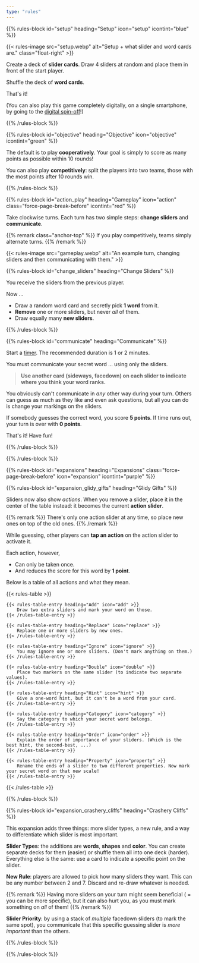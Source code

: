 ```yaml
---
type: "rules"
---
```


{{% rules-block id="setup" heading="Setup" icon="setup" icontint="blue" %}}

{{< rules-image src="setup.webp" alt="Setup + what slider and word cards are." class="float-right" >}}

Create a deck of **slider cards**. Draw 4 sliders at random and place them in front of the start player.

Shuffle the deck of **word cards**.

That's it!

(You can also play this game completely digitally, on a single smartphone, by going to the [digital spin-off](/slippery-slopes-trippy-touches)!)

{{% /rules-block %}}

{{% rules-block id="objective" heading="Objective" icon="objective" icontint="green" %}}

The default is to play **cooperatively**. Your goal is simply to score as many points as possible within 10 rounds!

You can also play **competitively**: split the players into two teams, those with the most points after 10 rounds win.

{{% /rules-block %}}

{{% rules-block id="action_play" heading="Gameplay" icon="action" class="force-page-break-before" icontint="red" %}}

Take clockwise turns. Each turn has two simple steps: **change sliders** and **communicate**.

{{% remark class="anchor-top" %}}
If you play competitively, teams simply alternate turns.
{{% /remark %}}

{{< rules-image src="gameplay.webp" alt="An example turn, changing sliders and then communicating with them." >}}

{{% rules-block id="change_sliders" heading="Change Sliders" %}}

You receive the sliders from the previous player. 

Now ...

* Draw a random word card and secretly pick **1 word** from it.
* **Remove** one or more sliders, but never _all_ of them.
* Draw equally many **new sliders**.

{{% /rules-block %}}

{{% rules-block id="communicate" heading="Communicate" %}}

Start a [timer](https://pandaqi.com/tools/timer). The recommended duration is 1 or 2 minutes.

You must communicate your secret word ... using only the sliders. 

> **Use another card (sideways, facedown) on each slider to indicate where you think your word ranks.**

You obviously can't communicate in _any_ other way during your turn. Others can guess as much as they like and even ask questions, but all you can do is change your markings on the sliders.

If somebody guesses the correct word, you score **5 points**. If time runs out, your turn is over with **0 points**.

That's it! Have fun!

{{% /rules-block %}}

{{% /rules-block %}}

{{% rules-block id="expansions" heading="Expansions" class="force-page-break-before" icon="expansion" icontint="purple" %}}

{{% rules-block id="expansion_glidy_gifts" heading="Glidy Gifts" %}}

Sliders now also show _actions_. When you remove a slider, place it in the center of the table instead: it becomes the current **action slider**.

{{% remark %}}
There's only one action slider at any time, so place new ones on top of the old ones.
{{% /remark %}}

While guessing, other players can **tap an action** on the action slider to activate it. 

Each action, however,

* Can only be taken once.
* And reduces the score for this word by **1 point**.

Below is a table of all actions and what they mean.

{{< rules-table >}}
<!-- -->
    {{< rules-table-entry heading="Add" icon="add" >}}
        Draw two extra sliders and mark your word on those.
    {{< /rules-table-entry >}}
<!-- -->
    {{< rules-table-entry heading="Replace" icon="replace" >}}
        Replace one or more sliders by new ones.
    {{< /rules-table-entry >}}
<!-- -->
    {{< rules-table-entry heading="Ignore" icon="ignore" >}}
        You may ignore one or more sliders. (Don't mark anything on them.)
    {{< /rules-table-entry >}}
<!-- -->
    {{< rules-table-entry heading="Double" icon="double" >}}
        Place two markers on the same slider (to indicate two separate values).
    {{< /rules-table-entry >}}
<!-- -->
    {{< rules-table-entry heading="Hint" icon="hint" >}}
        Give a one-word hint, but it can't be a word from your card.
    {{< /rules-table-entry >}}
<!-- -->
    {{< rules-table-entry heading="Category" icon="category" >}}
        Say the category to which your secret word belongs.
    {{< /rules-table-entry >}}
<!-- -->
    {{< rules-table-entry heading="Order" icon="order" >}}
        Explain the order of importance of your sliders. (Which is the best hint, the second-best, ...)
    {{< /rules-table-entry >}}
<!-- -->
    {{< rules-table-entry heading="Property" icon="property" >}}
        Rename the ends of a slider to two different properties. Now mark your secret word on that new scale!
    {{< /rules-table-entry >}}
<!-- -->
{{< /rules-table >}}

{{% /rules-block %}}

{{% rules-block id="expansion_crashery_cliffs" heading="Crashery Cliffs" %}}

This expansion adds three things: more slider types, a new rule, and a way to differentiate which slider is most important.

**Slider Types**: the additions are **words**, **shapes** and **color**. You can create separate decks for them (easier) or shuffle them all into one deck (harder). Everything else is the same: use a card to indicate a specific point on the slider.

**New Rule**: players are allowed to pick how many sliders they want. This can be any number between 2 and 7. Discard and re-draw whatever is needed.

{{% remark %}}
Having more sliders on your turn might seem beneficial ( = you can be more specific), but it can also hurt you, as you must mark something on _all_ of them!
{{% /remark %}}

**Slider Priority**: by using a stack of _multiple_ facedown sliders (to mark the same spot), you communicate that this specific guessing slider is _more important_ than the others.

{{% /rules-block %}}

{{% /rules-block %}}